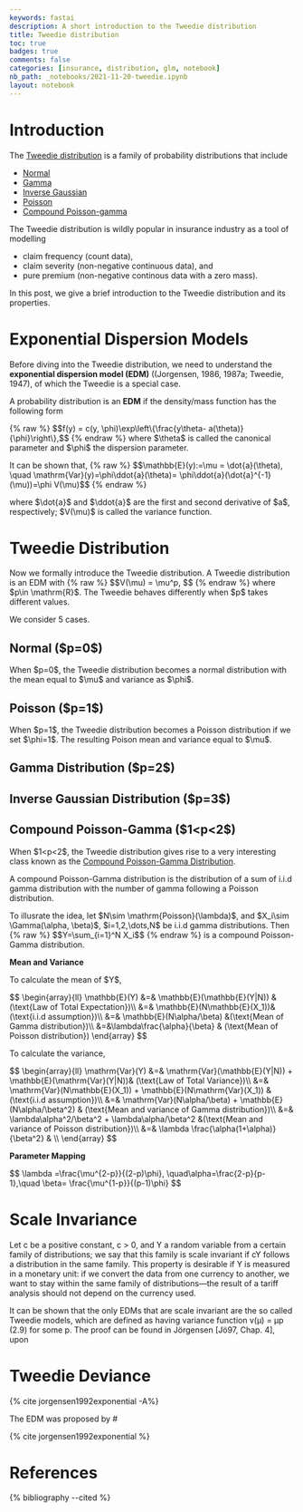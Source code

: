 ```yaml
---
keywords: fastai
description: A short introduction to the Tweedie distribution
title: Tweedie distribution
toc: true 
badges: true
comments: false
categories: [insurance, distribution, glm, notebook]
nb_path: _notebooks/2021-11-20-tweedie.ipynb
layout: notebook
---
```


<!--
#################################################
### THIS FILE WAS AUTOGENERATED! DO NOT EDIT! ###
#################################################
# file to edit: _notebooks/2021-11-20-tweedie.ipynb
-->

<div class="container" id="notebook-container">
        
<div class="cell border-box-sizing text_cell rendered"><div class="inner_cell">
<div class="text_cell_render border-box-sizing rendered_html">
<h1 id="Introduction">Introduction<a class="anchor-link" href="#Introduction"> </a></h1>
</div>
</div>
</div>
<div class="cell border-box-sizing text_cell rendered"><div class="inner_cell">
<div class="text_cell_render border-box-sizing rendered_html">
<p>The <a href="https://en.wikipedia.org/wiki/Tweedie_distribution">Tweedie distribution</a> is a family of probability distributions that include</p>
<ul>
<li><a href="https://en.wikipedia.org/wiki/Normal_distribution">Normal</a></li>
<li><a href="https://en.wikipedia.org/wiki/Gamma_distribution">Gamma</a></li>
<li><a href="https://en.wikipedia.org/wiki/Inverse_Gaussian_distribution">Inverse Gaussian</a></li>
<li><a href="https://en.wikipedia.org/wiki/Poisson_distribution">Poisson</a></li>
<li><a href="https://en.wikipedia.org/wiki/Compound_Poisson_distribution#Compound_Poisson_Gamma_distribution">Compound Poisson-gamma</a></li>
</ul>
<p>The Tweedie distribution is wildly popular in insurance industry as a tool of modelling</p>
<ul>
<li>claim frequency (count data), </li>
<li>claim severity (non-negative continuous data), and </li>
<li>pure premium (non-negative continous data with a zero mass).</li>
</ul>
<p>In this post, we give a brief introduction to the Tweedie distribution and its properties.</p>

</div>
</div>
</div>
<div class="cell border-box-sizing text_cell rendered"><div class="inner_cell">
<div class="text_cell_render border-box-sizing rendered_html">
<h1 id="Exponential-Dispersion-Models">Exponential Dispersion Models<a class="anchor-link" href="#Exponential-Dispersion-Models"> </a></h1>
</div>
</div>
</div>
<div class="cell border-box-sizing text_cell rendered"><div class="inner_cell">
<div class="text_cell_render border-box-sizing rendered_html">
<p>Before diving into the Tweedie distribution, we need to understand the <strong>exponential dispersion model (EDM)</strong> ((Jorgensen, 1986, 1987a; Tweedie, 1947), of which the Tweedie is a special case.</p>
<p>A probability distribution is an <strong>EDM</strong> if the density/mass function has the following form</p>
<p>{% raw %}
$$f(y) = c(y, \phi)\exp\left\{\frac{y\theta- a(\theta)}{\phi}\right\},$$
{% endraw %}
where $\theta$ is called the canonical parameter and $\phi$ the dispersion parameter.</p>
<p>It can be shown that,
{% raw %}
$$\mathbb{E}(y):=\mu = \dot{a}(\theta), \quad \mathrm{Var}(y)=\phi\ddot{a}(\theta)= \phi\ddot{a}(\dot{a}^{-1}(\mu))=\phi V(\mu)$$
{% endraw %}</p>
<p>where $\dot{a}$ and $\ddot{a}$ are the first and second derivative of $a$, respectively; $V(\mu)$ is called the variance function.</p>

</div>
</div>
</div>
<div class="cell border-box-sizing text_cell rendered"><div class="inner_cell">
<div class="text_cell_render border-box-sizing rendered_html">
<h1 id="Tweedie-Distribution">Tweedie Distribution<a class="anchor-link" href="#Tweedie-Distribution"> </a></h1>
</div>
</div>
</div>
<div class="cell border-box-sizing text_cell rendered"><div class="inner_cell">
<div class="text_cell_render border-box-sizing rendered_html">
<p>Now we formally introduce the Tweedie distribution. A Tweedie distribution is an EDM with 
{% raw %}
$$V(\mu) = \mu^p, $$
{% endraw %}
where $p\in \mathrm{R}$. The Tweedie behaves differently when $p$ takes different values.</p>
<p>We consider 5 cases.</p>

</div>
</div>
</div>
<div class="cell border-box-sizing text_cell rendered"><div class="inner_cell">
<div class="text_cell_render border-box-sizing rendered_html">
<h2 id="Normal-($p=0$)">Normal ($p=0$)<a class="anchor-link" href="#Normal-($p=0$)"> </a></h2>
</div>
</div>
</div>
<div class="cell border-box-sizing text_cell rendered"><div class="inner_cell">
<div class="text_cell_render border-box-sizing rendered_html">
<p>When $p=0$, the Tweedie distribution becomes a normal distribution with the mean equal to $\mu$ and variance as $\phi$.</p>

</div>
</div>
</div>
<div class="cell border-box-sizing text_cell rendered"><div class="inner_cell">
<div class="text_cell_render border-box-sizing rendered_html">
<h2 id="Poisson-($p=1$)">Poisson ($p=1$)<a class="anchor-link" href="#Poisson-($p=1$)"> </a></h2>
</div>
</div>
</div>
<div class="cell border-box-sizing text_cell rendered"><div class="inner_cell">
<div class="text_cell_render border-box-sizing rendered_html">
<p>When $p=1$, the Tweedie distribution becomes a Poisson distribution if we set $\phi=1$. The resulting Poison mean and variance equal to $\mu$.</p>

</div>
</div>
</div>
<div class="cell border-box-sizing text_cell rendered"><div class="inner_cell">
<div class="text_cell_render border-box-sizing rendered_html">
<h2 id="Gamma-Distribution-($p=2$)">Gamma Distribution ($p=2$)<a class="anchor-link" href="#Gamma-Distribution-($p=2$)"> </a></h2>
</div>
</div>
</div>
<div class="cell border-box-sizing text_cell rendered"><div class="inner_cell">
<div class="text_cell_render border-box-sizing rendered_html">
<h2 id="Inverse-Gaussian-Distribution-($p=3$)">Inverse Gaussian Distribution ($p=3$)<a class="anchor-link" href="#Inverse-Gaussian-Distribution-($p=3$)"> </a></h2>
</div>
</div>
</div>
<div class="cell border-box-sizing text_cell rendered"><div class="inner_cell">
<div class="text_cell_render border-box-sizing rendered_html">
<h2 id="Compound-Poisson-Gamma-($1&lt;p&lt;2$)">Compound Poisson-Gamma ($1&lt;p&lt;2$)<a class="anchor-link" href="#Compound-Poisson-Gamma-($1&lt;p&lt;2$)"> </a></h2>
</div>
</div>
</div>
<div class="cell border-box-sizing text_cell rendered"><div class="inner_cell">
<div class="text_cell_render border-box-sizing rendered_html">
<p>When $1&lt;p&lt;2$, the Tweedie distribution gives rise to a very interesting class known as the <a href="https://en.wikipedia.org/wiki/Compound_Poisson_distribution">Compound Poisson-Gamma Distribution</a>.</p>
<p>A compound Poisson-Gamma distribution is the distribution of a sum of i.i.d gamma distribution with the number of gamma following a Poisson distribution.</p>
<p>To illusrate the idea, let $N\sim \mathrm{Poisson}(\lambda)$, and $X_i\sim \Gamma(\alpha, \beta)$, $i=1,2,\dots,N$ be i.i.d gamma distributions. Then 
{% raw %}
$$Y=\sum_{i=1}^N X_i$$
{% endraw %}
is a compound Poisson-Gamma distribution.</p>

</div>
</div>
</div>
<div class="cell border-box-sizing text_cell rendered"><div class="inner_cell">
<div class="text_cell_render border-box-sizing rendered_html">
<p><strong>Mean and Variance</strong></p>

</div>
</div>
</div>
<div class="cell border-box-sizing text_cell rendered"><div class="inner_cell">
<div class="text_cell_render border-box-sizing rendered_html">
<p>To calculate the mean of $Y$,</p>
$$
\begin{array}{ll}
\mathbb{E}(Y) &amp;=&amp; \mathbb{E}(\mathbb{E}(Y|N)) &amp;(\text{Law of Total Expectation})\\
              &amp;=&amp; \mathbb{E}(N\mathbb{E}(X_1))&amp;(\text{i.i.d assumption})\\
              &amp;=&amp; \mathbb{E}(N\alpha/\beta)  &amp;(\text{Mean of Gamma distribution})\\
              &amp;=&amp;\lambda\frac{\alpha}{\beta}  &amp; (\text{Mean of Poisson distribution})
\end{array}
$$
</div>
</div>
</div>
<div class="cell border-box-sizing text_cell rendered"><div class="inner_cell">
<div class="text_cell_render border-box-sizing rendered_html">
<p>To calculate the variance,</p>
$$
\begin{array}{ll}
\mathrm{Var}(Y) &amp;=&amp; \mathrm{Var}(\mathbb{E}(Y|N)) + \mathbb{E}(\mathrm{Var}(Y|N))&amp; (\text{Law of Total Variance})\\
                &amp;=&amp; \mathrm{Var}(N\mathbb{E}(X_1)) + \mathbb{E}(N\mathrm{Var}(X_1)) &amp;(\text{i.i.d assumption})\\
                &amp;=&amp; \mathrm{Var}(N\alpha/\beta) + \mathbb{E}(N\alpha/\beta^2) &amp; (\text{Mean and variance of Gamma distribution})\\
                &amp;=&amp;  \lambda\alpha^2/\beta^2 + \lambda\alpha/\beta^2 &amp;(\text{Mean and variance of Poisson distribution})\\
                &amp;=&amp; \lambda \frac{\alpha(1+\alpha)}{\beta^2} &amp; \\
\end{array}
$$
</div>
</div>
</div>
<div class="cell border-box-sizing text_cell rendered"><div class="inner_cell">
<div class="text_cell_render border-box-sizing rendered_html">
<p><strong>Parameter Mapping</strong></p>

</div>
</div>
</div>
<div class="cell border-box-sizing text_cell rendered"><div class="inner_cell">
<div class="text_cell_render border-box-sizing rendered_html">
$$
\lambda =\frac{\mu^{2-p}}{(2-p)\phi}, \quad\alpha=\frac{2-p}{p-1},\quad  \beta= \frac{\mu^{1-p}}{(p-1)\phi}
$$
</div>
</div>
</div>
<div class="cell border-box-sizing text_cell rendered"><div class="inner_cell">
<div class="text_cell_render border-box-sizing rendered_html">
<h1 id="Scale-Invariance">Scale Invariance<a class="anchor-link" href="#Scale-Invariance"> </a></h1>
</div>
</div>
</div>
<div class="cell border-box-sizing text_cell rendered"><div class="inner_cell">
<div class="text_cell_render border-box-sizing rendered_html">
<p>Let c be a positive constant, c &gt; 0, and Y a random variable from a certain family
of distributions; we say that this family is scale invariant if cY follows a distribution
in the same family. This property is desirable if Y is measured in a monetary
unit: if we convert the data from one currency to another, we want to stay within the
same family of distributions—the result of a tariff analysis should not depend on the
currency used.</p>
<p>It can be shown that the only EDMs that are scale invariant are the so called
Tweedie models, which are defined as having variance function
v(μ) = μp (2.9)
for some p. The proof can be found in Jörgensen [Jö97, Chap. 4], upon</p>

</div>
</div>
</div>
<div class="cell border-box-sizing text_cell rendered"><div class="inner_cell">
<div class="text_cell_render border-box-sizing rendered_html">
<h1 id="Tweedie-Deviance">Tweedie Deviance<a class="anchor-link" href="#Tweedie-Deviance"> </a></h1>
</div>
</div>
</div>
<div class="cell border-box-sizing text_cell rendered"><div class="inner_cell">
<div class="text_cell_render border-box-sizing rendered_html">
<p>{% cite jorgensen1992exponential -A%}</p>

</div>
</div>
</div>
<div class="cell border-box-sizing text_cell rendered"><div class="inner_cell">
<div class="text_cell_render border-box-sizing rendered_html">
<p>The EDM was proposed by #</p>

</div>
</div>
</div>
<div class="cell border-box-sizing text_cell rendered"><div class="inner_cell">
<div class="text_cell_render border-box-sizing rendered_html">
<p>{% cite jorgensen1992exponential %}</p>

</div>
</div>
</div>
<div class="cell border-box-sizing text_cell rendered"><div class="inner_cell">
<div class="text_cell_render border-box-sizing rendered_html">
<h1 id="References">References<a class="anchor-link" href="#References"> </a></h1><p>{% bibliography --cited %}</p>

</div>
</div>
</div>
</div>
 

